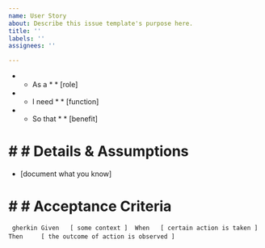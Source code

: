 ```yaml
---
name: User Story
about: Describe this issue template's purpose here.
title: ''
labels: ''
assignees: ''

---
```


* * As a * *   [role]
* * I need * *   [function]
* * So that * *      [benefit]

# # # Details & Assumptions
* [document what you know]

# # # Acceptance Criteria

` ` ` gherkin
Given   [ some context ] 
When   [ certain action is taken ] 
Then     [ the outcome of action is observed ] 
` ` `
